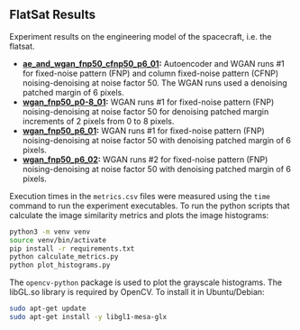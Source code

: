 ## FlatSat Results
Experiment results on the engineering model of the spacecraft, i.e. the flatsat.

- **[ae_and_wgan_fnp50_cfnp50_p6_01](./ae_and_wgan_fnp50_cfnp50_p6_01):** Autoencoder and WGAN runs \#1 for fixed-noise pattern (FNP) and column fixed-noise pattern (CFNP) noising-denoising at noise factor 50. The WGAN runs used a denoising patched margin of 6 pixels.
- **[wgan_fnp50_p0-8_01](./wgan_fnp50_p0-8_01):** WGAN runs \#1 for fixed-noise pattern (FNP) noising-denoising at noise factor 50 for denoising patched margin increments of 2 pixels from 0 to 8 pixels.
- **[wgan_fnp50_p6_01](./wgan_fnp50_p6_01):** WGAN runs \#1 for fixed-noise pattern (FNP) noising-denoising at noise factor 50 with denoising patched margin of 6 pixels.
- **[wgan_fnp50_p6_02](./wgan_fnp50_p6_02):** WGAN runs \#2 for fixed-noise pattern (FNP) noising-denoising at noise factor 50 with denoising patched margin of 6 pixels.

Execution times in the `metrics.csv` files were measured using the `time` command to run the experiment executables. To run the python scripts that calculate the image similarity metrics and plots the image histograms:

```bash
python3 -m venv venv
source venv/bin/activate
pip install -r requirements.txt
python calculate_metrics.py
python plot_histograms.py
```

The `opencv-python` package is used to plot the grayscale histograms. The libGL.so library is required by OpenCV. To install it in Ubuntu/Debian:
```bash
sudo apt-get update
sudo apt-get install -y libgl1-mesa-glx
```
